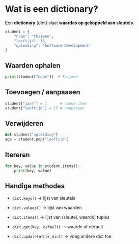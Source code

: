# Wat is een dictionary?

Een **dictionary** (dict) slaat **waardes op gekoppeld aan sleutels**.

```python
student = {
    "naam": "Thijmen",
    "leeftijd": 16,
    "opleiding": "Software Development"
}
```

## Waarden ophalen

```python
print(student["naam"])  # Thijmen
```

## Toevoegen / aanpassen

```python
student["jaar"] = 1      # nieuw item
student["leeftijd"] = 17 # aanpassen
```

## Verwijderen

```python
del student["opleiding"]
age = student.pop("leeftijd")
```

## Itereren

```python
for key, value in student.items():
    print(key, value)
```

## Handige methodes

- `dict.keys()` → lijst van sleutels
    
- `dict.values()` → lijst van waarden
    
- `dict.items()` → lijst van (sleutel, waarde) tuples
    
- `dict.get(key, default)` → waarde of default
    
- `dict.update(other_dict)` → voeg andere dict toe